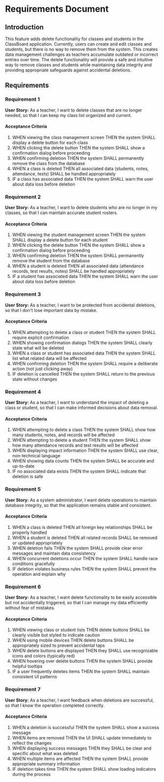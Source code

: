 # Requirements Document

## Introduction

This feature adds delete functionality for classes and students in the ClassBoard application. Currently, users can create and edit classes and students, but there is no way to remove them from the system. This creates data management challenges as teachers accumulate outdated or incorrect entries over time. The delete functionality will provide a safe and intuitive way to remove classes and students while maintaining data integrity and providing appropriate safeguards against accidental deletions.

## Requirements

### Requirement 1

**User Story:** As a teacher, I want to delete classes that are no longer needed, so that I can keep my class list organized and current.

#### Acceptance Criteria

1. WHEN viewing the class management screen THEN the system SHALL display a delete button for each class
2. WHEN clicking the delete button THEN the system SHALL show a confirmation dialog before proceeding
3. WHEN confirming deletion THEN the system SHALL permanently remove the class from the database
4. WHEN a class is deleted THEN all associated data (students, notes, attendance, tests) SHALL be handled appropriately
5. IF a class has associated data THEN the system SHALL warn the user about data loss before deletion

### Requirement 2

**User Story:** As a teacher, I want to delete students who are no longer in my classes, so that I can maintain accurate student rosters.

#### Acceptance Criteria

1. WHEN viewing the student management screen THEN the system SHALL display a delete button for each student
2. WHEN clicking the delete button THEN the system SHALL show a confirmation dialog before proceeding
3. WHEN confirming deletion THEN the system SHALL permanently remove the student from the database
4. WHEN a student is deleted THEN all associated data (attendance records, test results, notes) SHALL be handled appropriately
5. IF a student has associated data THEN the system SHALL warn the user about data loss before deletion

### Requirement 3

**User Story:** As a teacher, I want to be protected from accidental deletions, so that I don't lose important data by mistake.

#### Acceptance Criteria

1. WHEN attempting to delete a class or student THEN the system SHALL require explicit confirmation
2. WHEN showing confirmation dialogs THEN the system SHALL clearly state what will be deleted
3. WHEN a class or student has associated data THEN the system SHALL list what related data will be affected
4. WHEN confirming deletion THEN the system SHALL require a deliberate action (not just clicking away)
5. IF deletion is cancelled THEN the system SHALL return to the previous state without changes

### Requirement 4

**User Story:** As a teacher, I want to understand the impact of deleting a class or student, so that I can make informed decisions about data removal.

#### Acceptance Criteria

1. WHEN attempting to delete a class THEN the system SHALL show how many students, notes, and records will be affected
2. WHEN attempting to delete a student THEN the system SHALL show how many attendance records and test results will be affected
3. WHEN displaying impact information THEN the system SHALL use clear, non-technical language
4. WHEN showing data counts THEN the system SHALL be accurate and up-to-date
5. IF no associated data exists THEN the system SHALL indicate that deletion is safe

### Requirement 5

**User Story:** As a system administrator, I want delete operations to maintain database integrity, so that the application remains stable and consistent.

#### Acceptance Criteria

1. WHEN a class is deleted THEN all foreign key relationships SHALL be properly handled
2. WHEN a student is deleted THEN all related records SHALL be removed or updated appropriately
3. WHEN deletion fails THEN the system SHALL provide clear error messages and maintain data consistency
4. WHEN concurrent deletions occur THEN the system SHALL handle race conditions gracefully
5. IF deletion violates business rules THEN the system SHALL prevent the operation and explain why

### Requirement 6

**User Story:** As a teacher, I want delete functionality to be easily accessible but not accidentally triggered, so that I can manage my data efficiently without fear of mistakes.

#### Acceptance Criteria

1. WHEN viewing class or student lists THEN delete buttons SHALL be clearly visible but styled to indicate caution
2. WHEN using mobile devices THEN delete buttons SHALL be appropriately sized to prevent accidental taps
3. WHEN delete buttons are displayed THEN they SHALL use recognizable icons and colors (typically red)
4. WHEN hovering over delete buttons THEN the system SHALL provide helpful tooltips
5. IF a user frequently deletes items THEN the system SHALL maintain consistent UI patterns

### Requirement 7

**User Story:** As a teacher, I want feedback when deletions are successful, so that I know the operation completed correctly.

#### Acceptance Criteria

1. WHEN a deletion is successful THEN the system SHALL show a success message
2. WHEN items are removed THEN the UI SHALL update immediately to reflect the changes
3. WHEN displaying success messages THEN they SHALL be clear and specific about what was deleted
4. WHEN multiple items are affected THEN the system SHALL provide appropriate summary information
5. IF deletion takes time THEN the system SHALL show loading indicators during the process